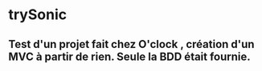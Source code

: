 # trySonic
## Test d'un projet fait chez O'clock , création d'un MVC à partir de rien. Seule la BDD était fournie. 
